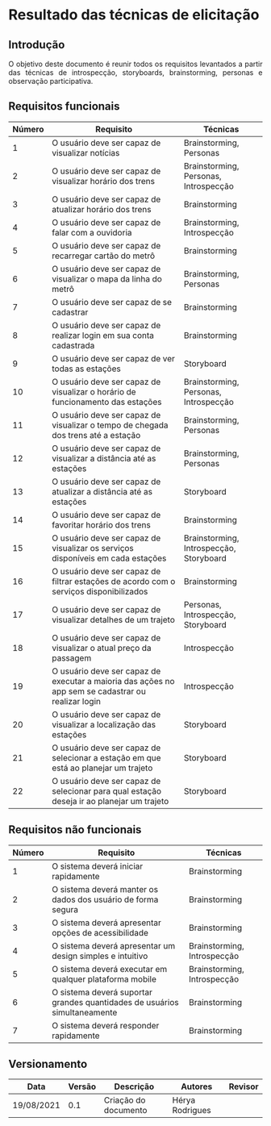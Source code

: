 # Resultado das técnicas de elicitação

## Introdução
<p align="justify"> O objetivo deste documento é reunir todos os requisitos levantados a partir das técnicas de introspecção, storyboards, brainstorming, personas e observação participativa.</p>

## Requisitos funcionais

| Número | Requisito               | Técnicas               |
| ------ | ----------------------- | ---------------------  | 
| 1      | O usuário deve ser capaz de visualizar notícias  | Brainstorming, Personas
| 2      | O usuário deve ser capaz de visualizar horário dos trens   | Brainstorming, Personas, Introspecção
| 3      | O usuário deve ser capaz de atualizar horário dos trens  | Brainstorming
| 4      | O usuário deve ser capaz de falar com a ouvidoria | Brainstorming, Introspecção
| 5      | O usuário deve ser capaz de recarregar cartão do metrô  | Brainstorming
| 6      | O usuário deve ser capaz de visualizar o mapa da linha do metrô  | Brainstorming, Personas
| 7      | O usuário deve ser capaz de se cadastrar | Brainstorming
| 8      | O usuário deve ser capaz de realizar login em sua conta cadastrada | Brainstorming
| 9      | O usuário deve ser capaz de ver todas as estações | Storyboard
| 10      | O usuário deve ser capaz de visualizar o horário de funcionamento das estações  | Brainstorming, Personas, Introspecção
| 11     | O usuário deve ser capaz de visualizar o tempo de chegada dos trens até a estação  | Brainstorming, Personas
| 12     | O usuário deve ser capaz de visualizar a distância até as estações  | Brainstorming, Personas
| 13      | O usuário deve ser capaz de atualizar a distância até as estações   | Storyboard
| 14     | O usuário deve ser capaz de favoritar horário dos trens  | Brainstorming
| 15     | O usuário deve ser capaz de visualizar os serviços disponíveis em cada estações  | Brainstorming, Introspecção,  Storyboard
| 16     | O usuário deve ser capaz de filtrar estações de acordo com o serviços disponibilizados  | Brainstorming
| 17     | O usuário deve ser capaz de visualizar detalhes de um trajeto | Personas, Introspecção,  Storyboard
| 18     | O usuário deve ser capaz de visualizar o atual preço da passagem  | Introspecção
| 19     | O usuário deve ser capaz de executar a maioria das ações no app sem se cadastrar ou realizar login | Introspecção
| 20     | O usuário deve ser capaz de visualizar a localização das estações | Storyboard
| 21     | O usuário deve ser capaz de selecionar a estação em que está ao planejar um trajeto | Storyboard
| 22     | O usuário deve ser capaz de selecionar para qual estação deseja ir ao planejar um trajeto | Storyboard



## Requisitos não funcionais 

| Número | Requisito               | Técnicas
| ------ | ----------------------- | ------
| 1      | O sistema deverá iniciar rapidamente  | Brainstorming
| 2      | O sistema deverá manter os dados dos usuário de forma segura | Brainstorming
| 3      | O sistema deverá apresentar opções de acessibilidade  | Brainstorming
| 4      | O sistema deverá apresentar um design simples e intuitivo  | Brainstorming, Introspecção
| 5      | O sistema deverá executar em qualquer plataforma mobile |Brainstorming,  Introspecção
| 6      | O sistema deverá suportar grandes quantidades de usuários simultaneamente | Brainstorming
| 7      | O sistema deverá responder rapidamente  | Brainstorming


## Versionamento

| Data       | Versão | Descrição                                       | Autores          | Revisor          |
| ---------- | ------ | ---------------------------------------------   | ---------------- | ---------------- |
| 19/08/2021 |  0.1   | Criação do documento                            | Hérya Rodrigues  |                  |